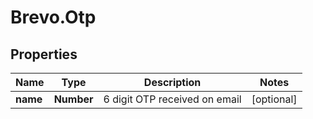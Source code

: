 # Brevo.Otp

## Properties
Name | Type | Description | Notes
------------ | ------------- | ------------- | -------------
**name** | **Number** | 6 digit OTP received on email | [optional] 


